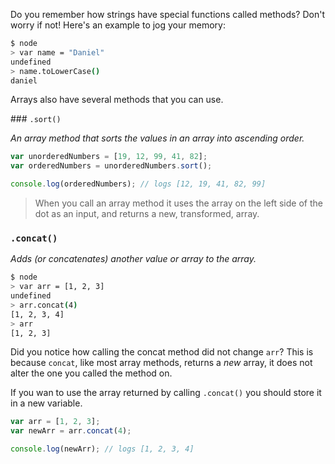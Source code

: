 Do you remember how strings have special functions called methods? Don't worry if not! Here's an example to jog your memory:

```sh
$ node
> var name = "Daniel"
undefined
> name.toLowerCase()
daniel
```

Arrays also have several methods that you can use.

### `.sort()`

_An array method that sorts the values in an array into ascending order._

```js
var unorderedNumbers = [19, 12, 99, 41, 82];
var orderedNumbers = unorderedNumbers.sort();

console.log(orderedNumbers); // logs [12, 19, 41, 82, 99]
```

> When you call an array method it uses the array on the left side of the dot as an input, and returns a new, transformed, array.

### `.concat()`

_Adds (or concatenates) another value or array to the array._

```sh
$ node
> var arr = [1, 2, 3]
undefined
> arr.concat(4)
[1, 2, 3, 4]
> arr
[1, 2, 3]
```

Did you notice how calling the concat method did not change `arr`? This is because `concat`, like most array methods, returns a _new_ array, it does not alter the one you called the method on.

If you wan to use the array returned by calling `.concat()` you should store it in a new variable.

```js
var arr = [1, 2, 3];
var newArr = arr.concat(4);

console.log(newArr); // logs [1, 2, 3, 4]
```
